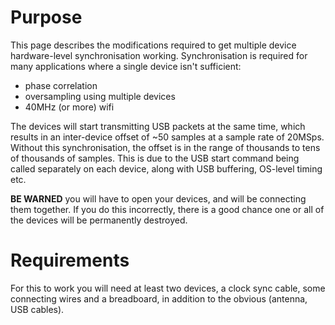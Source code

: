 # Purpose
This page describes the modifications required to get multiple device hardware-level synchronisation working. Synchronisation is required for many applications where a single device isn't sufficient:
* phase correlation
* oversampling using multiple devices
* 40MHz (or more) wifi

The devices will start transmitting USB packets at the same time, which results in an inter-device offset of ~50 samples at a sample rate of 20MSps. Without this synchronisation, the offset is in the range of thousands to tens of thousands of samples. This is due to the USB start command being called separately on each device, along with USB buffering, OS-level timing etc. 

**BE WARNED** you will have to open your devices, and will be connecting them together. If you do this incorrectly, there is a good chance one or all of the devices will be permanently destroyed.

# Requirements
For this to work you will need at least two devices, a clock sync cable, some connecting wires and a breadboard, in addition to the obvious (antenna, USB cables).